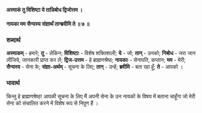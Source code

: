 #### अस्माकं तु विशिष्टा ये तान्निबोध द्विजोत्तम ।
#### नायका मम सैन्यस्य संज्ञार्थं तान्ब्रवीमि ते ॥ ७ ॥

### शब्दार्थ

**अस्माकम्** - हमारे; **तु** - लेकिन; **विशिष्टाः** - विशेष शक्तिशाली; **ये** - जो; **तान्** - उनको; **निबोध** - जरा जान लीजिये, जानकारी प्राप्त कर लें; **द्विज-उत्तम** - हे ब्राह्मणश्रेष्ठ; **नायकाः** - सेनापति, कप्तान; **मम** - मेरी; **सैन्यस्य** - सेना के; **संज्ञा-अर्थम्** - सूचना के लिए; **तान्** - उन्हें; **ब्रवीमि** - बता रहा हूँ; **ते** - आपको ।

### भावार्थ

किन्तु हे ब्राह्मणश्रेष्ठ! आपकी सूचना के लिए मैं अपनी सेना के उन नायकों के विषय में बताना चाहूँगा जो मेरी सेना को संचालित करने में विशेष रूप से निपुण हैं ।